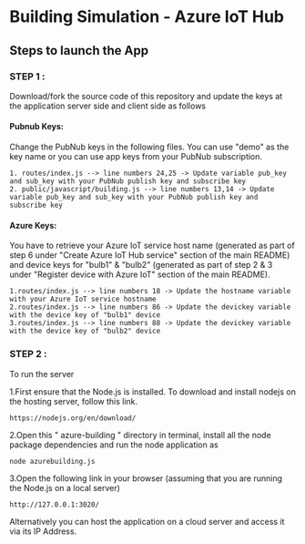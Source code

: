 # Building Simulation - Azure IoT Hub

## Steps to launch the App

### STEP 1 :
Download/fork the source code of this repository and update the keys at the application server side and client side as follows

#### Pubnub Keys: 
Change the PubNub keys in the following files. You can use "demo" as the key name or you can use app keys from your PubNub subscription.

    1. routes/index.js --> line numbers 24,25 -> Update variable pub_key and sub_key with your PubNub publish key and subscribe key
    2. public/javascript/building.js --> line numbers 13,14 -> Update variable pub_key and sub_key with your PubNub publish key and subscribe key

#### Azure Keys:
You have to retrieve your Azure IoT service host name (generated as part of step 6 under "Create Azure IoT Hub service" section of the main README) and device keys for "bulb1" & "bulb2" (generated as part of step 2 & 3 under "Register device with Azure IoT" section of the main README).

    1.routes/index.js --> line numbers 18 -> Update the hostname variable with your Azure IoT service hostname 
    2.routes/index.js --> line numbers 86 -> Update the devickey variable with the device key of "bulb1" device 
    3.routes/index.js --> line numbers 88 -> Update the devickey variable with the device key of "bulb2" device
    
### STEP 2 :

To run the server

1.First ensure that the Node.js is installed. To download and install nodejs on the hosting server, follow this link.

    https://nodejs.org/en/download/

2.Open this " azure-building " directory in terminal, install all the node package dependencies and run the node application as

    node azurebuilding.js

3.Open the following link in your browser (assuming that you are running the Node.js on a local server)

    http://127.0.0.1:3020/

Alternatively you can host the application on a cloud server and access it via its IP Address.
